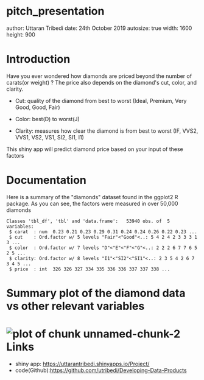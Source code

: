 pitch_presentation
========================================================
author: Uttaran Tribedi
date: 24th October 2019
autosize: true
width: 1600
height: 900

Introduction
========================================================

Have you ever wondered how diamonds are priced beyond the number of carats(or weight) ? 
The price also depends on the diamond's cut, color, and clarity.

- Cut: quality of the diamond from best to worst (Ideal, Premium, Very Good, Good, Fair)

- Color: best(D) to worst(J)

- Clarity: measures how clear the diamond is from best to worst (IF, VVS2, VVS1, VS2, VS1, SI2, SI1, I1)

This shiny app will predict diamond price based on your input of these factors


Documentation
========================================================

Here is a summary of the "diamonds" dataset found in the ggplot2 R package.
As you can see, the factors were measured in over 50,000 diamonds 


```
Classes 'tbl_df', 'tbl' and 'data.frame':	53940 obs. of  5 variables:
 $ carat  : num  0.23 0.21 0.23 0.29 0.31 0.24 0.24 0.26 0.22 0.23 ...
 $ cut    : Ord.factor w/ 5 levels "Fair"<"Good"<..: 5 4 2 4 2 3 3 3 1 3 ...
 $ color  : Ord.factor w/ 7 levels "D"<"E"<"F"<"G"<..: 2 2 2 6 7 7 6 5 2 5 ...
 $ clarity: Ord.factor w/ 8 levels "I1"<"SI2"<"SI1"<..: 2 3 5 4 2 6 7 3 4 5 ...
 $ price  : int  326 326 327 334 335 336 336 337 337 338 ...
```

Summary plot of the diamond data vs other relevant variables 
========================================================

![plot of chunk unnamed-chunk-2](pitch_presentation-figure/unnamed-chunk-2-1.png)
Links
========================================================
- shiny app: https://uttarantribedi.shinyapps.io/Project/
- code(Github):https://github.com/utribedi/Developing-Data-Products

